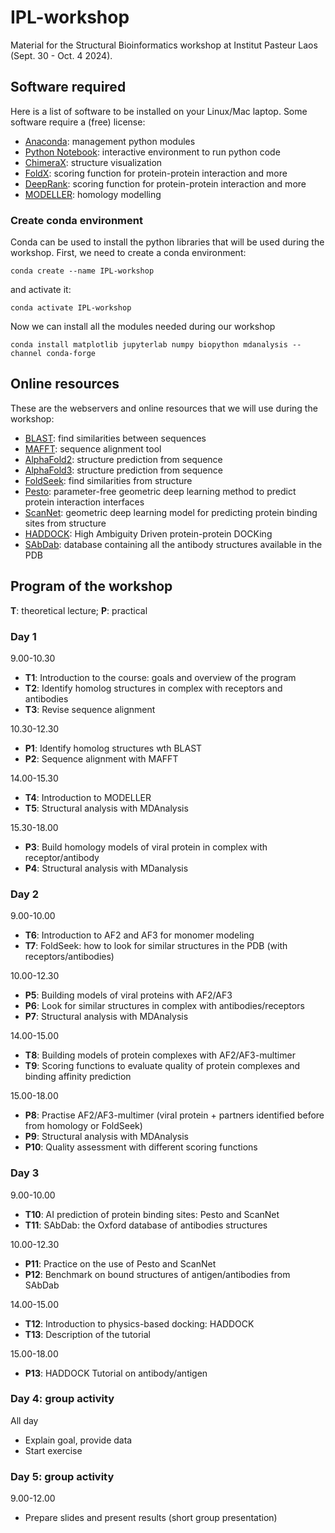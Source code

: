 # IPL-workshop
Material for the Structural Bioinformatics workshop at Institut Pasteur Laos (Sept. 30 - Oct. 4 2024).

## Software required
Here is a list of software to be installed on your Linux/Mac laptop.
Some software require a (free) license:

* [Anaconda](https://www.anaconda.com/): management python modules
* [Python Notebook](https://jupyter.org): interactive environment to run python code
* [ChimeraX](https://www.cgl.ucsf.edu/chimerax/): structure visualization
* [FoldX](https://foldxsuite.crg.eu/): scoring function for protein-protein interaction and more
* [DeepRank](https://pypi.org/project/deeprank/): scoring function for protein-protein interaction and more 
* [MODELLER](https://salilab.org/modeller/): homology modelling

### Create conda environment
Conda can be used to install the python libraries that will be used during the workshop.
First, we need to create a conda environment:
```
conda create --name IPL-workshop
```
and activate it:
```
conda activate IPL-workshop
```
Now we can install all the modules needed during our workshop
```
conda install matplotlib jupyterlab numpy biopython mdanalysis --channel conda-forge
```
## Online resources
These are the webservers and online resources that we will use during the workshop:
* [BLAST](https://blast.ncbi.nlm.nih.gov/Blast.cgi): find similarities between sequences 
* [MAFFT](https://mafft.cbrc.jp/alignment/server/index.html): sequence alignment tool
* [AlphaFold2](https://colab.research.google.com/github/sokrypton/ColabFold/blob/main/AlphaFold2.ipynb): structure prediction from sequence
* [AlphaFold3](https://alphafoldserver.com/about): structure prediction from sequence
* [FoldSeek](https://search.foldseek.com/search): find similarities from structure
* [Pesto](https://pesto.epfl.ch/): parameter-free geometric deep learning method to predict protein interaction interfaces
* [ScanNet](http://bioinfo3d.cs.tau.ac.il/ScanNet/): geometric deep learning model for predicting protein binding sites from structure 
* [HADDOCK](https://www.bonvinlab.org/education/HADDOCK24/HADDOCK24-antibody-antigen-basic/): High Ambiguity Driven protein-protein DOCKing
* [SAbDab](https://opig.stats.ox.ac.uk/webapps/sabdab-sabpred/sabdab): database containing all the antibody structures available in the PDB

## Program of the workshop
**T**: theoretical lecture; **P**: practical

### Day 1
9.00-10.30
*   **T1**:  Introduction to the course: goals and overview of the program
*   **T2**:  Identify homolog structures in complex with receptors and antibodies
*   **T3**:  Revise sequence alignment

10.30-12.30 
*   **P1**: Identify homolog structures wth BLAST
*   **P2**: Sequence alignment with MAFFT

14.00-15.30
*   **T4**: Introduction to MODELLER
*   **T5**: Structural analysis with MDAnalysis

15.30-18.00
*   **P3**: Build homology models of viral protein in complex with receptor/antibody
*   **P4**: Structural analysis with MDanalysis

### Day 2
9.00-10.00 
*   **T6**:  Introduction to AF2 and AF3 for monomer modeling
*   **T7**:  FoldSeek: how to look for similar structures in the PDB (with receptors/antibodies)
 
10.00-12.30
*   **P5**: Building models of viral proteins with AF2/AF3
*   **P6**: Look for similar structures in complex with antibodies/receptors
*   **P7**: Structural analysis with MDAnalysis

14.00-15.00
*   **T8**: Building models of protein complexes with AF2/AF3-multimer
*   **T9**: Scoring functions to evaluate quality of protein complexes and binding affinity prediction

15.00-18.00
*   **P8**: Practise AF2/AF3-multimer (viral protein + partners identified before from homology or FoldSeek)
*   **P9**: Structural analysis with MDAnalysis
*   **P10**: Quality assessment with different scoring functions

### Day 3
9.00-10.00 
*    **T10**: AI prediction of protein binding sites: Pesto and ScanNet
*    **T11**: SAbDab: the Oxford database of antibodies structures

10.00-12.30
*    **P11**: Practice on the use of Pesto and ScanNet
*    **P12**: Benchmark on bound structures of antigen/antibodies from SAbDab

14.00-15.00
*    **T12**:  Introduction to physics-based docking: HADDOCK
*    **T13**:  Description of the tutorial

15.00-18.00
*   **P13**: HADDOCK Tutorial on antibody/antigen

### Day 4: group activity
All day
   * Explain goal, provide data
   * Start exercise
 
### Day 5: group activity
9.00-12.00
* Prepare slides and present results (short group presentation)

